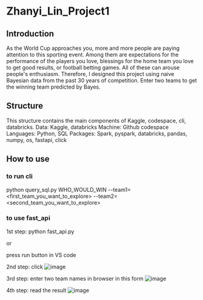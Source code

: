 # Zhanyi_Lin_Project1

## Introduction
As the World Cup approaches you, more and more people are paying attention to this sporting event. Among them are expectations for the performance of the players you love, blessings for the home team you love to get good results, or football betting games. All of these can arouse people's enthusiasm. Therefore, I designed this project using naive Bayesian data from the past 30 years of competition. Enter two teams to get the winning team predicted by Bayes.

## Structure
This structure contains the main components of Kaggle, codespace, cli, databricks. 
Data: Kaggle, databricks
Machine: Github codespace
Languages: Python, SQL
Packages: Spark, pyspark, databricks, pandas, numpy, os, fastapi, click

## How to use

### to run cli
python query_sql.py WHO_WOULD_WIN --team1=<first_team_you_want_to_explore> --team2=<second_team_you_want_to_explore>

### to use fast_api
1st step: 
python fast_api.py 

or 

press run button in VS code

2nd step:
click
![image](https://user-images.githubusercontent.com/55003943/190937728-8844aebc-f27f-4038-9b8c-8a8b87f76ece.png)

3rd step:
enter two team names in browser in this form
![image](https://user-images.githubusercontent.com/55003943/190937847-e7d016a9-bb76-4020-878e-1d4206d7d7c9.png)

4th step:
read the result
![image](https://user-images.githubusercontent.com/55003943/190937914-e6211a09-74ce-4daa-b189-b52d904fe13d.png)




